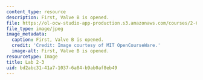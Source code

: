 ```yaml
---
content_type: resource
description: First, Valve B is opened.
file: https://ol-ocw-studio-app-production.s3.amazonaws.com/courses/2-672-project-laboratory-spring-2009/bd2abc3141a710376a84b9ab0af8eb49_lab2-3.jpg
file_type: image/jpeg
image_metadata:
  caption: First, Valve B is opened.
  credit: 'Credit: Image courtesy of MIT OpenCourseWare.'
  image-alt: First, Valve B is opened.
resourcetype: Image
title: Lab 2-3
uid: bd2abc31-41a7-1037-6a84-b9ab0af8eb49
---
```


